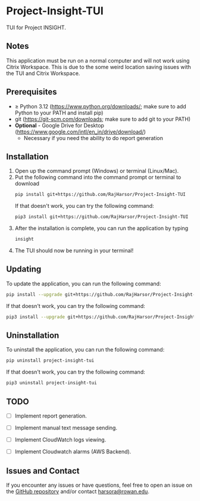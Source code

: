 # Project-Insight-TUI

TUI for Project INSIGHT.

## Notes
This application must be run on a normal computer and will not work using Citrix Workspace. This is due to the some weird location saving issues with the TUI and Citrix Workspace.

## Prerequisites
- $\ge$ Python 3.12 (https://www.python.org/downloads/; make sure to add Python to your PATH and install pip)
- git (https://git-scm.com/downloads; make sure to add git to your PATH)
- **Optional** - Google Drive for Desktop (https://www.google.com/intl/en_in/drive/download/)
  - Necessary if you need the ability to do report generation

## Installation
1. Open up the command prompt (Windows) or terminal (Linux/Mac).
2. Put the following command into the command prompt or terminal to download
   ```bash
   pip install git+https://github.com/RajHarsor/Project-Insight-TUI
   ```
   If that doesn't work, you can try the following command:
   ```bash
   pip3 install git+https://github.com/RajHarsor/Project-Insight-TUI
   ```
3. After the installation is complete, you can run the application by typing
   ```bash
   insight
   ```
4. The TUI should now be running in your terminal!

## Updating
To update the application, you can run the following command:
```bash
pip install --upgrade git+https://github.com/RajHarsor/Project-Insight-TUI
```
If that doesn't work, you can try the following command:
```bash
pip3 install --upgrade git+https://github.com/RajHarsor/Project-Insight-TUI
```
## Uninstallation

To uninstall the application, you can run the following command:
```bash
pip uninstall project-insight-tui
```
If that doesn't work, you can try the following command:
```bash
pip3 uninstall project-insight-tui
```

## TODO
- [ ] Implement report generation.
- [ ] Implement manual text message sending.
- [ ] Implement CloudWatch logs viewing.
- [ ] Implement Cloudwatch alarms (AWS Backend).


## Issues and Contact
If you encounter any issues or have questions, feel free to open an issue on the [GitHub repository](https://github.com/RajHarsor/Project-Insight-TUI/issues) and/or contact harsora@rowan.edu.
